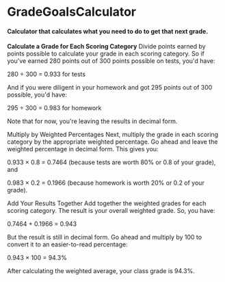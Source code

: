 # GradeGoalsCalculator
#### Calculator that calculates what you need to do to get that next grade.

**Calculate a Grade for Each Scoring Category**
Divide points earned by points possible to calculate your grade in each scoring category. So if you've earned 280 points out of 300 points possible on tests, you'd have:

280 ÷ 300 = 0.933 for tests

And if you were diligent in your homework and got 295 points out of 300 possible, you'd have:

295 ÷ 300 = 0.983 for homework

Note that for now, you're leaving the results in decimal form.

Multiply by Weighted Percentages
Next, multiply the grade in each scoring category by the appropriate weighted percentage. Go ahead and leave the weighted percentage in decimal form. This gives you:

0.933 × 0.8 = 0.7464 (because tests are worth 80% or 0.8 of your grade), and

0.983 × 0.2 = 0.1966 (because homework is worth 20% or 0.2 of your grade).

Add Your Results Together
Add together the weighted grades for each scoring category. The result is your overall weighted grade. So, you have:

0.7464 + 0.1966 = 0.943

But the result is still in decimal form. Go ahead and multiply by 100 to convert it to an easier-to-read percentage:

0.943 × 100 = 94.3%

After calculating the weighted average, your class grade is 94.3%.
